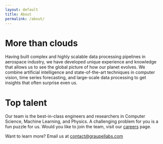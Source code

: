 ```yaml
---
layout: default
title: About
permalink: /about/
---
```


# More than clouds

Having built complex and highly scalable data processing pipelines in aerospace industry, we have developed unique experience and knowledge that allows us to see the global picture of how our planet evolves. We combine artificial intelligence and state-of-the-art techniques in computer vision, time series forecasting, and large-scale data processing to get insights that often surprise even us.

# Top talent
Our team is the best-in-class engineers and researchers in Computer Science, Machine Learning, and Physics. A challenging problem for you is a fun puzzle for us. Would you like to join the team, visit our [careers](/careers/) page.


Want to learn more? Email us at [contact@graupellabs.com](contact@graupellabs.com)
